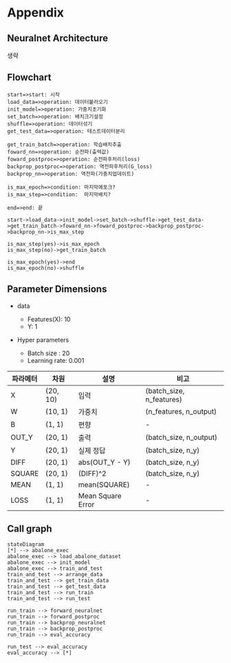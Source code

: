 # Appendix

## Neuralnet Architecture

생략

## Flowchart

```flow
start=>start: 시작
load_data=>operation: 데이터불러오기
init_model=>operation: 가중치초기화
set_batch=>operation: 배치크기설정
shuffle=>operation: 데이터섞기
get_test_data=>operation: 테스트데이터분리

get_train_batch=>operation: 학습배치추출
foward_nn=>operation: 순전파(출력값)
foward_postproc=>operation: 순전파후처리(loss)
backprop_postproc=>operation: 역전파후처리(G_loss)
backprop_nn=>operation: 역전파(가중치업데이트)

is_max_epoch=>condition: 마지막에포크?
is_max_step=>condition:  마지막배치?

end=>end: 끝

start->load_data->init_model->set_batch->shuffle->get_test_data->get_train_batch->foward_nn->foward_postproc->backprop_postproc->backprop_nn->is_max_step

is_max_step(yes)->is_max_epoch
is_max_step(no)->get_train_batch

is_max_epoch(yes)->end
is_max_epoch(no)->shuffle
```





## Parameter Dimensions

* data
  * Features(X): 10
  * Y: 1

* Hyper parameters
  * Batch size : 20
  * Learning rate: 0.001

| 파라메터 | 차원     | 설명              | 비고                     |
| -------- | -------- | ----------------- | ------------------------ |
| X        | (20, 10) | 입력              | (batch_size, n_features) |
| W        | (10, 1)  | 가중치            | (n_features, n_output)   |
| B        | (1, 1)   | 편향              | -                        |
| OUT_Y    | (20, 1)  | 출력              | (batch_size, n_output)   |
| Y        | (20, 1)  | 실제 정답         | (batch_size, n_y)        |
| DIFF     | (20, 1)  | abs(OUT_Y - Y)    | (batch_size, n_y)        |
| SQUARE   | (20, 1)  | (DIFF)^2          | (batch_size, n_y)        |
| MEAN     | (1, 1)   | mean(SQUARE)      | -                        |
| LOSS     | (1, 1)   | Mean Square Error | -                        |

## Call graph

```mermaid
stateDiagram
[*] --> abalone_exec
abalone_exec --> load_abalone_dataset
abalone_exec --> init_model
abalone_exec --> train_and_test
train_and_test --> arrange_data
train_and_test --> get_train_data
train_and_test --> get_test_data
train_and_test --> run_train
train_and_test --> run_test

run_train --> forward_neuralnet
run_train --> forward_postproc
run_train --> backprop_neuralnet
run_train --> backprop_postproc
run_train --> eval_accuracy

run_test --> eval_accuracy
eval_accuracy --> [*]
```


